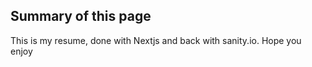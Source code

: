 ## Summary of this page

This is my resume, done with Nextjs and back with sanity.io.
Hope you enjoy